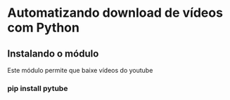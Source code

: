 # Automatizando download de vídeos com Python

## Instalando o módulo
Este módulo permite que baixe vídeos do youtube

### pip install pytube


 
